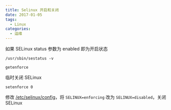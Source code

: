 ```yaml
---
title: Selinux 开启和关闭
date: 2017-01-05
tags:
  - Linux
categories:
  - 运维
---
```


如果 SELinux status 参数为 enabled 即为开启状态

```shell
/usr/sbin/sestatus -v

getenforce
```

临时关闭 SELinux

```shell
setenforce 0
```

修改 <u>/etc/selinux/config</u>，将 `SELINUX=enforcing` 改为 `SELINUX=disabled`，关闭 SELinux
